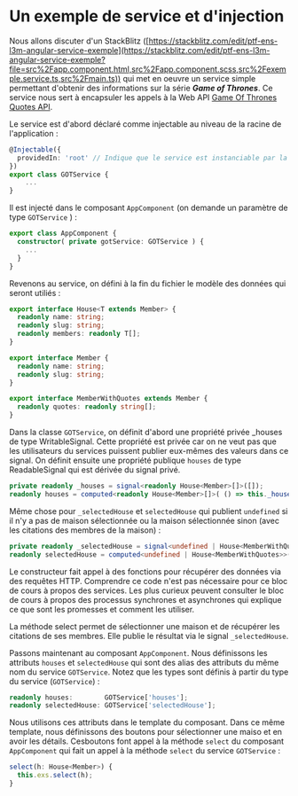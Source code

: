 # Un exemple de service et d'injection

Nous allons discuter d'un StackBlitz ([https://stackblitz.com/edit/ptf-ens-l3m-angular-service-exemple](https://stackblitz.com/edit/ptf-ens-l3m-angular-service-exemple?file=src%2Fapp.component.html,src%2Fapp.component.scss,src%2Fexemple.service.ts,src%2Fmain.ts)) qui met en oeuvre un service simple permettant d'obtenir des informations sur la série ***Game of Thrones***. Ce service nous sert à encapsuler les appels à la Web API [Game Of Thrones Quotes API](https://gameofthronesquotes.xyz/).

Le service est d'abord déclaré comme injectable au niveau de la racine de l'application :

```typescript
@Injectable({
  providedIn: 'root' // Indique que le service est instanciable par la racine de l'application
})
export class GOTService {
    ...
}
```

Il est injecté dans le composant `AppComponent` (on demande un paramètre de type `GOTService` ) :

```typescript
export class AppComponent {
  constructor( private gotService: GOTService ) {
    ...
  }
}
```

Revenons au service, on défini à la fin du fichier le modèle des données qui seront utiliés :

```typescript
export interface House<T extends Member> {
  readonly name: string;
  readonly slug: string;
  readonly members: readonly T[];
}

export interface Member {
  readonly name: string;
  readonly slug: string;
}

export interface MemberWithQuotes extends Member {
  readonly quotes: readonly string[];
}
```

Dans la classe `GOTService`, on définit d'abord une propriété privée _houses de type WritableSignal. Cette propriété est privée car on ne veut pas que les utilisateurs du services puissent publier eux-mêmes des valeurs dans ce signal. On définit ensuite une propriété publique `houses` de type ReadableSignal qui est dérivée du signal privé. 

```typescript
private readonly _houses = signal<readonly House<Member>[]>([]);
readonly houses = computed<readonly House<Member>[]>( () => this._houses() );
```

Même chose pour `_selectedHouse` et `selectedHouse` qui publient `undefined` si il n'y a pas de maison sélectionnée ou la maison sélectionnée sinon (avec les citations des membres de la maison) :

```typescript
private readonly _selectedHouse = signal<undefined | House<MemberWithQuotes>>( undefined );
readonly selectedHouse = computed<undefined | House<MemberWithQuotes>>( () => this._selectedHouse() );
```

Le constructeur fait appel à des fonctions pour récupérer des données via des requêtes HTTP. Comprendre ce code n'est pas nécessaire pour ce bloc de cours à propos des services. Les plus curieux peuvent consulter le bloc de cours à propos des processus synchrones et asynchrones qui explique ce que sont les promesses et comment les utiliser.

La méthode select permet de sélectionner une maison et de récupérer les citations de ses membres. Elle publie le résultat via le signal `_selectedHouse`.

Passons maintenant au composant `AppComponent`. Nous définissons les attributs `houses` et `selectedHouse` qui sont des alias des attributs du même nom du service `GOTService`. Notez que les types sont définis à partir du type du service (`GOTService`) :

```typescript
readonly houses:        GOTService['houses'];
readonly selectedHouse: GOTService['selectedHouse'];
```

Nous utilisons ces attributs dans le template du composant.
Dans ce même template, nous définissons des boutons pour sélectionner une maiso et en avoir les détails. Cesboutons font appel à la méthode `select` du composant `AppComponent` qui fait un appel à la méthode `select` du service `GOTService` :

```typescript
select(h: House<Member>) {
  this.exs.select(h);
}
```
